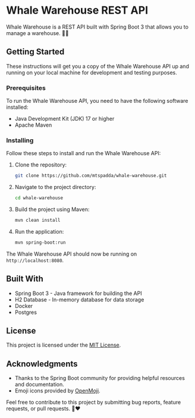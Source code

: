 # Whale Warehouse REST API

Whale Warehouse is a REST API built with Spring Boot 3 that allows you to manage a warehouse. 🐋🏬

## Getting Started

These instructions will get you a copy of the Whale Warehouse API up and running on your local machine for development and testing purposes.

### Prerequisites

To run the Whale Warehouse API, you need to have the following software installed:

- Java Development Kit (JDK) 17 or higher
- Apache Maven

### Installing

Follow these steps to install and run the Whale Warehouse API:

1. Clone the repository:

   ```bash
   git clone https://github.com/mtspadda/whale-warehouse.git
   ```

2. Navigate to the project directory:

   ```bash
   cd whale-warehouse
   ```

3. Build the project using Maven:

   ```bash
   mvn clean install
   ```

4. Run the application:

   ```bash
   mvn spring-boot:run
   ```

The Whale Warehouse API should now be running on `http://localhost:8080`.


## Built With

- Spring Boot 3 - Java framework for building the API
- H2 Database - In-memory database for data storage
- Docker 
- Postgres

## License

This project is licensed under the [MIT License](LICENSE).

## Acknowledgments

- Thanks to the Spring Boot community for providing helpful resources and documentation.
- Emoji icons provided by [OpenMoji](https://openmoji.org).

Feel free to contribute to this project by submitting bug reports, feature requests, or pull requests. 🐳❤️
